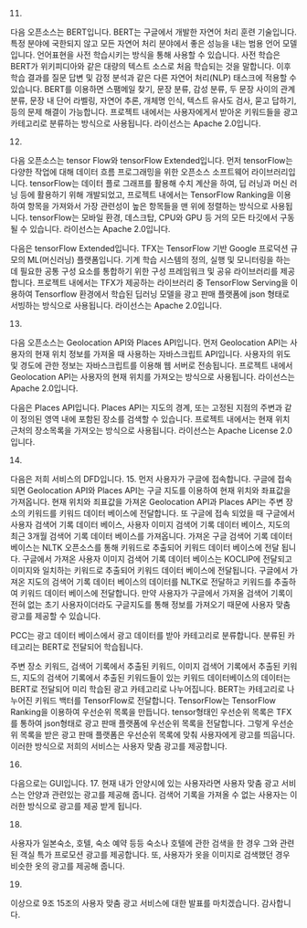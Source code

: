 11.
다음 오픈소스는 BERT입니다.
BERT는 구글에서 개발한 자연어 처리 훈련 기술입니다. 특정 분야에 국한되지 않고 모든 자연어 처리 분야에서 좋은 성능을 내는 범용 언어 모델입니다. 언어표현을 사전 학습시키는 방식을 통해 사용할 수 있습니다. 사전 학습은 BERT가 위키피디아와 같은 대량의 텍스트 소스로 처음 학습되는 것을 말합니다. 이후 학습 결과를 질문 답변 및 감정 분석과 같은 다른 자연어 처리(NLP) 태스크에 적용할 수 있습니다. BERT를 이용하면 스팸메일 찾기, 문장 분류, 감성 분류, 두 문장 사이의 관계 분류, 문장 내 단어 라벨링, 자연어 추론, 개체명 인식, 텍스트 유사도 검사, 묻고 답하기, 등의 문제 해결이 가능합니다.
프로젝트 내에서는 사용자에게서 받아온 키워드들을 광고 카테고리로 분류하는 방식으로 사용됩니다. 
라이선스는 Apache 2.0입니다.

12.
다음 오픈소스는 tensor Flow와 tensorFlow Extended입니다.
먼저 tensorFlow는 다양한 작업에 대해 데이터 흐름 프로그래밍을 위한 오픈소스 소프트웨어 라이브러리입니다. tensorFlow는 데이터 플로 그래프를 활용해 수치 계산을 하여, 딥 러닝과 머신 러닝 등에 활용하기 위해 개발되었고, 프로젝트 내에서는 TensorFlow Ranking을 이용하여 항목을 가져와서 가장 관련성이 높은 항목들을 맨 위에 정렬하는 방식으로 사용됩니다. tensorFlow는 모바일 환경, 데스크탑, CPU와 GPU 등 거의 모든 타깃에서 구동될 수 있습니다.  라이선스는 Apache 2.0입니다.

다음은 tensorFlow Extended입니다. TFX는 TensorFlow 기반 Google 프로덕션 규모의 ML(머신러닝) 플랫폼입니다. 기계 학습 시스템의 정의, 실행 및 모니터링을 하는 데 필요한 공통 구성 요소를 통합하기 위한 구성 프레임워크 및 공유 라이브러리를 제공합니다. 프로젝트 내에서는 TFX가 제공하는 라이브러리 중 TensorFlow Serving을 이용하여 Tensorflow 환경에서 학습된 딥러닝 모델을 광고 판매 플랫폼에 json 형태로 서빙하는 방식으로 사용됩니다. 라이선스는 Apache 2.0입니다.

13.
다음 오픈소스는 Geolocation API와 Places API입니다. 
먼저 Geolocation API는 사용자의 현재 위치 정보를 가져올 때 사용하는 자바스크립트 API입니다. 사용자의 위도 및 경도에 관한 정보는 자바스크립트를 이용해 웹 서버로 전송됩니다.
프로젝트 내에서 Geolocation API는 사용자의 현재 위치를 가져오는 방식으로 사용됩니다.
라이선스는 Apache 2.0입니다.

다음은 Places API입니다. Places API는 지도의 경계, 또는 고정된 지점의 주변과 같이 정의된 영역 내에 포함된 장소를 검색할 수 있습니다. 프로젝트 내에서는 현재 위치 근처의 장소목록을 가져오는 방식으로 사용됩니다.
라이선스는 Apache License 2.0입니다.

14.
다음은 저희 서비스의 DFD입니다.
15.
먼저 사용자가 구글에 접속합니다. 구글에 접속되면 Geolocation API와 Places API는 구글 지도를 이용하여 현재 위치와 좌표값을 가져옵니다. 현재 위치와 죄표값을 가져온 Geolocation API과 Places API는 주변 장소의 키워드를 키워드 데이터 베이스에 전달합니다. 또 구글에 접속 되었을 때 구글에서 사용자 검색어 기록 데이터 베이스, 사용자 이미지 검색어 기록 데이터 베이스, 지도의 최근 3개월 검색어 기록 데이터 베이스를 가져옵니다. 가져온 구글 검색어 기록 데이터 베이스는 NLTK 오픈소스를 통해 키워드로 추출되어 키워드 데이터 베이스에 전달 됩니다. 구글에서 가져온 사용자 이미지 검색어 기록 데이터 베이스는 KOCLIP에 전달되고 이미지와 일치하는 키워드로 추출되어 키워드 데이터 베이스에 전달됩니다. 구글에서 가져온 지도의 검색어 기록 데이터 베이스의 데이터를 NLTK로 전달하고 키워드를 추출하여 키워드 데이터 베이스에 전달합니다. 만약 사용자가 구글에서 가져올 검색어 기록이 전혀 없는 초기 사용자이더라도 구글지도를 통해 정보를 가져오기 때문에 사용자 맞춤 광고를 제공할 수 있습니다.

PCC는 광고 데이터 베이스에서 광고 데이터를 받아 카테고리로 분류합니다. 분류된 카테고리는 BERT로 전달되어 학습됩니다.

주변 장소 키워드, 검색어 기록에서 추출된 키워드, 이미지 검색어 기록에서 추출된 키워드, 지도의 검색어 기록에서 추출된 키워드들이 있는 키워드 데이터베이스의 데이터는 BERT로 전달되어 미리 학습된 광고 카테고리로 나누어집니다. BERT는 카테고리로 나누어진 키워드 백터를 TensorFlow로 전달합니다. TensorFlow는 TensorFlow Ranking을 이용하여 우선순위 목록을 만듭니다. tensor형태인 우선순위 목록은 TFX를 통하여 json형태로 광고 판매 플랫폼에 우선순위 목록을 전달합니다. 그렇게 우선순위 목록을 받은 광고 판매 플랫폼은 우선순위 목록에 맞춰 사용자에게 광고를 띄웁니다. 이러한 방식으로 저희의 서비스는 사용자 맞춤 광고를 제공합니다.

16.
다음으로는 GUI입니다. 
17.
현재 내가 안양시에 있는 사용자라면 사용자 맞춤 광고 서비스는 안양과 관련있는 광고를 제공해 줍니다. 검색어 기록을 가져올 수 없는 사용자는 이러한 방식으로 광고를 제공 받게 됩니다.

18.
사용자가 일본숙소, 호텔, 숙소 예약 등등 숙소나 호텔에 관한 검색을 한 경우 그와 관련된 객실 특가 프로모션 광고를 제공합니다.
또, 사용자가 옷을 이미지로 검색했던 경우 비슷한 옷의 광고를 제공해 줍니다.

19.
이상으로 9조 15조의 사용자 맞춤 광고 서비스에 대한 발표를 마치겠습니다. 감사합니다.
